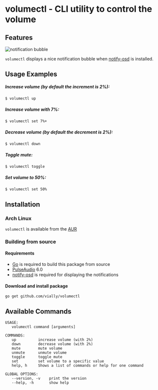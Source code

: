 # volumectl - CLI utility to control the volume


## Features

![notification bubble](https://wiki.ubuntu.com/Sound?action=AttachFile&do=get&target=notification.jpg)

`volumectl` displays a nice notification bubble when [notify-osd](https://launchpad.net/ubuntu/+source/notify-osd) is installed.


## Usage Examples

##### Increase volume (by default the increment is 2%):
`$ volumectl up`

##### Increase volume with 7%:
`$ volumectl set 7%+`

##### Decrease volume (by default the decrement is 2%):
`$ volumectl down`

##### Toggle mute:
`$ volumectl toggle`

##### Set volume to 50%:
`$ volumectl set 50%`


## Installation

### Arch Linux
`volumectl` is available from the [AUR](https://aur.archlinux.org/packages/volumectl/)

### Building from source

#### Requirements
 * [Go](http://golang.org/doc/install) is required to build this package from source
 * [PulseAudio](http://www.freedesktop.org/wiki/Software/PulseAudio/) 6.0
 * [notify-osd](https://launchpad.net/ubuntu/+source/notify-osd) is required for displaying the notifications

#### Download and install package
`go get github.com/vially/volumectl`


## Available Commands
    USAGE:
       volumectl command [arguments]

    COMMANDS:
       up          increase volume (with 2%)
       down        decrease volume (with 2%)
       mute        mute volume
       unmute      unmute volume
       toggle      toggle mute
       set         set volume to a specific value
       help, h     Shows a list of commands or help for one command

    GLOBAL OPTIONS:
       --version, -v    print the version
       --help, -h       show help
